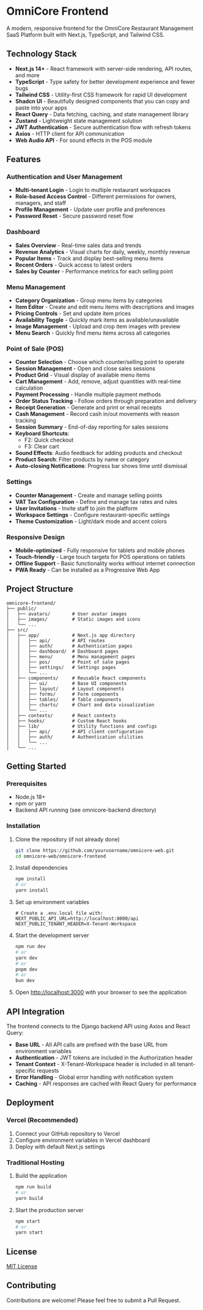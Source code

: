 # OmniCore Frontend

A modern, responsive frontend for the OmniCore Restaurant Management SaaS Platform built with Next.js, TypeScript, and Tailwind CSS.

## Technology Stack

- **Next.js 14+** - React framework with server-side rendering, API routes, and more
- **TypeScript** - Type safety for better development experience and fewer bugs
- **Tailwind CSS** - Utility-first CSS framework for rapid UI development
- **Shadcn UI** - Beautifully designed components that you can copy and paste into your apps
- **React Query** - Data fetching, caching, and state management library
- **Zustand** - Lightweight state management solution
- **JWT Authentication** - Secure authentication flow with refresh tokens
- **Axios** - HTTP client for API communication
- **Web Audio API** - For sound effects in the POS module

## Features

### Authentication and User Management

- **Multi-tenant Login** - Login to multiple restaurant workspaces
- **Role-based Access Control** - Different permissions for owners, managers, and staff
- **Profile Management** - Update user profile and preferences
- **Password Reset** - Secure password reset flow

### Dashboard

- **Sales Overview** - Real-time sales data and trends
- **Revenue Analytics** - Visual charts for daily, weekly, monthly revenue
- **Popular Items** - Track and display best-selling menu items
- **Recent Orders** - Quick access to latest orders
- **Sales by Counter** - Performance metrics for each selling point

### Menu Management

- **Category Organization** - Group menu items by categories
- **Item Editor** - Create and edit menu items with descriptions and images
- **Pricing Controls** - Set and update item prices
- **Availability Toggle** - Quickly mark items as available/unavailable
- **Image Management** - Upload and crop item images with preview
- **Menu Search** - Quickly find menu items across all categories

### Point of Sale (POS)

- **Counter Selection** - Choose which counter/selling point to operate
- **Session Management** - Open and close sales sessions
- **Product Grid** - Visual display of available menu items
- **Cart Management** - Add, remove, adjust quantities with real-time calculation
- **Payment Processing** - Handle multiple payment methods
- **Order Status Tracking** - Follow orders through preparation and delivery
- **Receipt Generation** - Generate and print or email receipts
- **Cash Management** - Record cash in/out movements with reason tracking
- **Session Summary** - End-of-day reporting for sales sessions
- **Keyboard Shortcuts**:
  - F2: Quick checkout
  - F3: Clear cart
- **Sound Effects**: Audio feedback for adding products and checkout
- **Product Search**: Filter products by name or category
- **Auto-closing Notifications**: Progress bar shows time until dismissal

### Settings

- **Counter Management** - Create and manage selling points
- **VAT Tax Configuration** - Define and manage tax rates and rules
- **User Invitations** - Invite staff to join the platform
- **Workspace Settings** - Configure restaurant-specific settings
- **Theme Customization** - Light/dark mode and accent colors

### Responsive Design

- **Mobile-optimized** - Fully responsive for tablets and mobile phones
- **Touch-friendly** - Large touch targets for POS operations on tablets
- **Offline Support** - Basic functionality works without internet connection
- **PWA Ready** - Can be installed as a Progressive Web App

## Project Structure

```
omnicore-frontend/
├── public/
│   ├── avatars/        # User avatar images
│   ├── images/         # Static images and icons
│   └── ...
├── src/
│   ├── app/            # Next.js app directory
│   │   ├── api/        # API routes
│   │   ├── auth/       # Authentication pages
│   │   ├── dashboard/  # Dashboard pages
│   │   ├── menu/       # Menu management pages
│   │   ├── pos/        # Point of sale pages
│   │   ├── settings/   # Settings pages
│   │   └── ...
│   ├── components/     # Reusable React components
│   │   ├── ui/         # Base UI components
│   │   ├── layout/     # Layout components
│   │   ├── forms/      # Form components
│   │   ├── tables/     # Table components
│   │   ├── charts/     # Chart and data visualization
│   │   └── ...
│   ├── contexts/       # React contexts
│   ├── hooks/          # Custom React hooks
│   ├── lib/            # Utility functions and configs
│   │   ├── api/        # API client configuration
│   │   ├── auth/       # Authentication utilities
│   │   └── ...
│   └── ...
```

## Getting Started

### Prerequisites

- Node.js 18+ 
- npm or yarn
- Backend API running (see omnicore-backend directory)

### Installation

1. Clone the repository (if not already done)
   ```bash
   git clone https://github.com/yourusername/omnicore-web.git
   cd omnicore-web/omnicore-frontend
   ```

2. Install dependencies
   ```bash
   npm install
   # or
   yarn install
   ```

3. Set up environment variables
   ```
   # Create a .env.local file with:
   NEXT_PUBLIC_API_URL=http://localhost:8000/api
   NEXT_PUBLIC_TENANT_HEADER=X-Tenant-Workspace
   ```

4. Start the development server
   ```bash
   npm run dev
   # or
   yarn dev
   # or
   pnpm dev
   # or
   bun dev
   ```

5. Open [http://localhost:3000](http://localhost:3000) with your browser to see the application

## API Integration

The frontend connects to the Django backend API using Axios and React Query:

- **Base URL** - All API calls are prefixed with the base URL from environment variables
- **Authentication** - JWT tokens are included in the Authorization header
- **Tenant Context** - X-Tenant-Workspace header is included in all tenant-specific requests
- **Error Handling** - Global error handling with notification system
- **Caching** - API responses are cached with React Query for performance

## Deployment

### Vercel (Recommended)

1. Connect your GitHub repository to Vercel
2. Configure environment variables in Vercel dashboard
3. Deploy with default Next.js settings

### Traditional Hosting

1. Build the application
   ```bash
   npm run build
   # or
   yarn build
   ```

2. Start the production server
   ```bash
   npm start
   # or
   yarn start
   ```

## License

[MIT License](LICENSE)

## Contributing

Contributions are welcome! Please feel free to submit a Pull Request.
